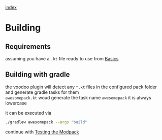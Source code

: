 [index](../../)

# Building

## Requirements

assuming you have a `.kt` file ready to use from
[Basics](../basics)

## Building with gradle

the voodoo plugin will detect any `*.kt` files in the configured pack folder
and generate gradle tasks for them  
`awesomepack.kt` woud generate the task name `awesomepack` it is always lowercase

it can be executed via

```bash
./gradlew awesomepack --args "build"
```

continue with [Testing the Modpack](../testing)